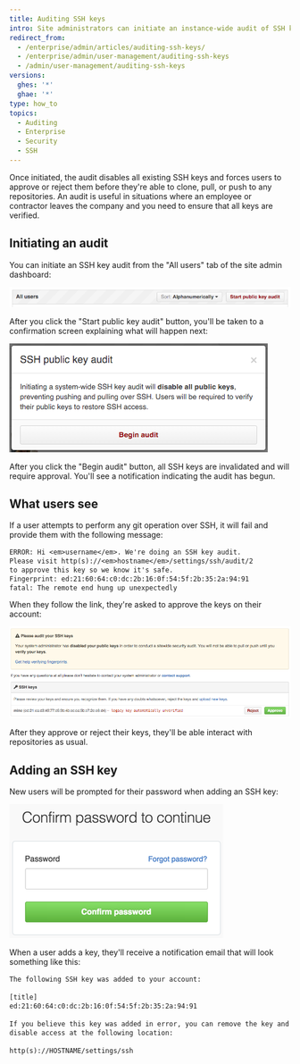 ```yaml
---
title: Auditing SSH keys
intro: Site administrators can initiate an instance-wide audit of SSH keys.
redirect_from:
  - /enterprise/admin/articles/auditing-ssh-keys/
  - /enterprise/admin/user-management/auditing-ssh-keys
  - /admin/user-management/auditing-ssh-keys
versions:
  ghes: '*'
  ghae: '*'
type: how_to
topics:
  - Auditing
  - Enterprise
  - Security
  - SSH
---
```

Once initiated, the audit disables all existing SSH keys and forces users to approve or reject them before they're able to clone, pull, or push to any repositories. An audit is useful in situations where an employee or contractor leaves the company and you need to ensure that all keys are verified.

## Initiating an audit

You can initiate an SSH key audit from the "All users" tab of the site admin dashboard:

![Starting a public key audit](/assets/images/enterprise/security/Enterprise-Start-Key-Audit.png)

After you click the "Start public key audit" button, you'll be taken to a confirmation screen explaining what will happen next:

![Confirming the audit](/assets/images/enterprise/security/Enterprise-Begin-Audit.png)

After you click the "Begin audit" button, all SSH keys are invalidated and will require approval. You'll see a notification indicating the audit has begun.

## What users see

If a user attempts to perform any git operation over SSH, it will fail and provide them with the following message:

```shell
ERROR: Hi <em>username</em>. We're doing an SSH key audit.
Please visit http(s)://<em>hostname</em>/settings/ssh/audit/2
to approve this key so we know it's safe.
Fingerprint: ed:21:60:64:c0:dc:2b:16:0f:54:5f:2b:35:2a:94:91
fatal: The remote end hung up unexpectedly
```

When they follow the link, they're asked to approve the keys on their account:

![Auditing keys](/assets/images/enterprise/security/Enterprise-Audit-SSH-Keys.jpg)

After they approve or reject their keys, they'll be able interact with repositories as usual.

## Adding an SSH key

New users will be prompted for their password when adding an SSH key:

![Password confirmation](/assets/images/help/settings/sudo_mode_popup.png)

When a user adds a key, they'll receive a notification email that will look something like this:

    The following SSH key was added to your account:

    [title]
    ed:21:60:64:c0:dc:2b:16:0f:54:5f:2b:35:2a:94:91

    If you believe this key was added in error, you can remove the key and disable access at the following location:

    http(s)://HOSTNAME/settings/ssh
